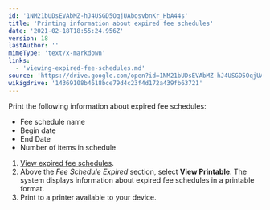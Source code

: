 ```yaml
---
id: '1NM21bUDsEVAbMZ-hJ4USGD5OqjUAbosvbnKr_HbA44s'
title: 'Printing information about expired fee schedules'
date: '2021-02-18T18:55:24.956Z'
version: 18
lastAuthor: ''
mimeType: 'text/x-markdown'
links:
  - 'viewing-expired-fee-schedules.md'
source: 'https://drive.google.com/open?id=1NM21bUDsEVAbMZ-hJ4USGD5OqjUAbosvbnKr_HbA44s'
wikigdrive: '14369108b4618bce79d4c23f4d172a439fb63721'
---
```

Print the following information about expired fee schedules:

* Fee schedule name
* Begin date
* End Date
* Number of items in schedule
1. [View expired fee schedules](viewing-expired-fee-schedules.md).
2. Above the <em>Fee Schedule Expired</em> section, select <strong>View Printable</strong>. The system displays information about expired fee schedules in a printable format.
3. Print to a printer available to your device.
